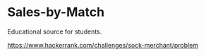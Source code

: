 # Sales-by-Match
Educational source for students.

https://www.hackerrank.com/challenges/sock-merchant/problem

